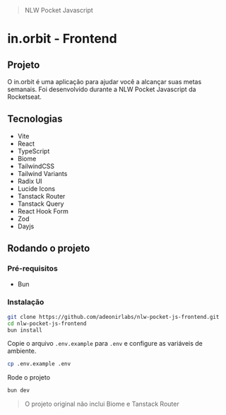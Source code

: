 > NLW Pocket Javascript

# in.orbit - Frontend

## Projeto

O in.orbit é uma aplicação para ajudar você a alcançar suas metas semanais. Foi desenvolvido durante a NLW Pocket Javascript da Rocketseat.

## Tecnologias

- Vite
- React
- TypeScript
- Biome
- TailwindCSS
- Tailwind Variants
- Radix UI
- Lucide Icons
- Tanstack Router
- Tanstack Query
- React Hook Form
- Zod
- Dayjs

## Rodando o projeto

### Pré-requisitos

- Bun

### Instalação

```bash
git clone https://github.com/adeonirlabs/nlw-pocket-js-frontend.git
cd nlw-pocket-js-frontend
bun install
```

Copie o arquivo `.env.example` para `.env` e configure as variáveis de ambiente.

```bash
cp .env.example .env
```

Rode o projeto

```bash
bun dev
```

> O projeto original não inclui Biome e Tanstack Router
